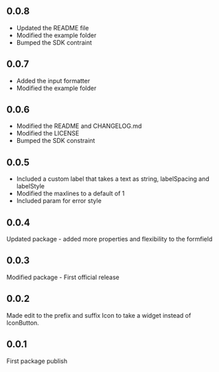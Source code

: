 
## 0.0.8
- Updated the README file
- Modified the example folder
- Bumped the SDK contraint

## 0.0.7
- Added the input formatter
- Modified the example folder

## 0.0.6
- Modified the README and CHANGELOG.md
- Modified the LICENSE
- Bumped the SDK constraint

## 0.0.5
- Included a custom label that takes a text as string, labelSpacing and labelStyle
- Modified the maxlines to a default of 1
- Included param for error style

## 0.0.4
Updated package - added more properties and flexibility to the formfield

## 0.0.3
Modified package - First official release

## 0.0.2
Made edit to the prefix and suffix Icon to take a widget instead of IconButton.

## 0.0.1
First package publish







